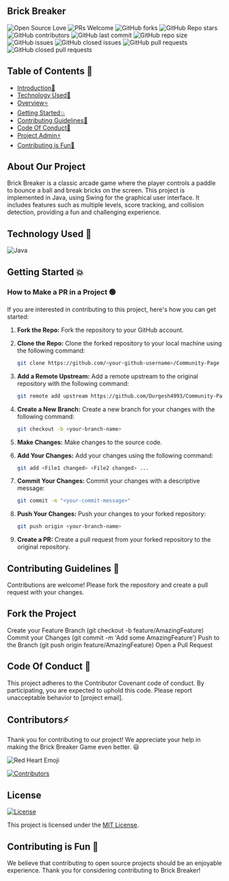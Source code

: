 ## Brick Breaker


![Open Source Love](https://img.shields.io/badge/Open%20Source-%E2%9D%A4-red.svg)
![PRs Welcome](https://img.shields.io/badge/PRs-welcome-brightgreen.svg)
![GitHub forks](https://img.shields.io/github/forks/awaismirza/Java-Game-Brick-Breaker.svg?style=social&label=Fork)
![GitHub Repo stars](https://img.shields.io/github/stars/awaismirza/Java-Game-Brick-Breaker.svg?style=social&label=Stars)
![GitHub contributors](https://img.shields.io/github/contributors/awaismirza/Java-Game-Brick-Breaker)
![GitHub last commit](https://img.shields.io/github/last-commit/awaismirza/Java-Game-Brick-Breaker)
![GitHub repo size](https://img.shields.io/github/repo-size/awaismirza/Java-Game-Brick-Breaker)
![GitHub issues](https://img.shields.io/github/issues/awaismirza/Java-Game-Brick-Breaker)
![GitHub closed issues](https://img.shields.io/github/issues-closed/awaismirza/Java-Game-Brick-Breaker)
![GitHub pull requests](https://img.shields.io/github/issues-pr/awaismirza/Java-Game-Brick-Breaker)
![GitHub closed pull requests](https://img.shields.io/github/issues-pr-closed/awaismirza/Java-Game-Brick-Breaker)



## Table of Contents 🧾
- [Introduction📌](#introduction)
- [Technology Used🚀](#technology-used)
- [Overview⭐](#overview)
- [Getting Started💥](#getting-started)
- [Contributing Guidelines📑](#contributing-guidelines)
- [Code Of Conduct📑](#code-of-conduct)
- [Project Admin⚡](#project-admin)
- [Contributing is Fun🧡](#contributing-is-fun)

## About Our Project
Brick Breaker is a classic arcade game where the player controls a paddle to bounce a ball and break bricks on the screen. This project is implemented in Java, using Swing for the graphical user interface. It includes features such as multiple levels, score tracking, and collision detection, providing a fun and challenging experience.

## Technology Used 🚀
![Java](https://img.shields.io/badge/Java-%23ED8B00.svg?&style=for-the-badge&logo=java&logoColor=white)

## Getting Started 💥

### How to Make a PR in a Project 🟢

If you are interested in contributing to this project, here's how you can get started:

1. **Fork the Repo:** Fork the repository to your GitHub account.

2. **Clone the Repo:** Clone the forked repository to your local machine using the following command:

    ```bash
    git clone https://github.com/<your-github-username>/Community-Page
    ```

3. **Add a Remote Upstream:** Add a remote upstream to the original repository with the following command:

    ```bash
    git remote add upstream https://github.com/Durgesh4993/Community-Page/
    ```

4. **Create a New Branch:** Create a new branch for your changes with the following command:

    ```bash
    git checkout -b <your-branch-name>
    ```

5. **Make Changes:** Make changes to the source code.

6. **Add Your Changes:** Add your changes using the following command:

    ```bash
    git add <File1 changed> <File2 changed> ...
    ```

7. **Commit Your Changes:** Commit your changes with a descriptive message:

    ```bash
    git commit -m "<your-commit-message>"
    ```

8. **Push Your Changes:** Push your changes to your forked repository:

    ```bash
    git push origin <your-branch-name>
    ```

9. **Create a PR:** Create a pull request from your forked repository to the original repository.

## Contributing Guidelines 📑
Contributions are welcome! Please fork the repository and create a pull request with your changes.

## Fork the Project
Create your Feature Branch (git checkout -b feature/AmazingFeature)
Commit your Changes (git commit -m 'Add some AmazingFeature')
Push to the Branch (git push origin feature/AmazingFeature)
Open a Pull Request

## Code Of Conduct 📑
This project adheres to the Contributor Covenant code of conduct. By participating, you are expected to uphold this code. Please report unacceptable behavior to [project email].

## Contributors⚡

Thank you for contributing to our project! We appreciate your help in making the Brick Breaker Game even better. 😃

![Red Heart Emoji](https://raw.githubusercontent.com/Tarikul-Islam-Anik/Animated-Fluent-Emojis/master/Emojis/Smilies/Red%20Heart.png)

[![Contributors](https://contrib.rocks/image?repo=awaismirza/Java-Game-Brick-Breaker)](https://github.com/awaismirza/Java-Game-Brick-Breaker/graphs/contributors)



## License

[![License](https://img.shields.io/badge/License-MIT-blue.svg)](https://opensource.org/licenses/MIT)

This project is licensed under the [MIT License](./LICENSE).

## Contributing is Fun 🧡
We believe that contributing to open source projects should be an enjoyable experience. Thank you for considering contributing to Brick Breaker!
